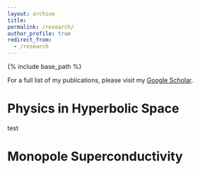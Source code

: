 ```yaml
---
layout: archive
title:
permalink: /research/
author_profile: true
redirect_from:
  - /research
---
```


{% include base_path %}

For a full list of my publications, please visit my [Google Scholar](https://scholar.google.co.uk/citations?user=injedhUAAAAJ&hl=en).

# Physics in Hyperbolic Space
test


# Monopole Superconductivity
